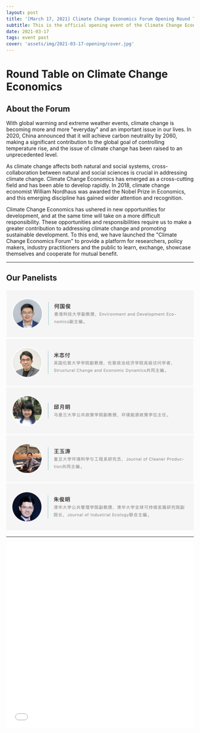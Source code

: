 ```yaml
---
layout: post
title: '[March 17, 2021] Climate Change Economics Forum Opening Round Table'
subtitle: This is the official opening event of the Climate Change Economics Forum
date: 2021-03-17
tags: event past
cover: 'assets/img/2021-03-17-opening/cover.jpg'
---
```


# Round Table on Climate Change Economics

## About the Forum

With global warming and extreme weather events, climate change is becoming more and more "everyday" and an important issue in our lives.
In 2020, China announced that it will achieve carbon neutrality by 2060, making a significant contribution to the global goal of controlling temperature rise, and the issue of climate change has been raised to an unprecedented level.

As climate change affects both natural and social systems, cross-collaboration between natural and social sciences is crucial in addressing climate change. Climate Change Economics has emerged as a cross-cutting field and has been able to develop rapidly. In 2018, climate change economist William Nordhaus was awarded the Nobel Prize in Economics, and this emerging discipline has gained wider attention and recognition.

Climate Change Economics has ushered in new opportunities for development, and at the same time will take on a more difficult responsibility. These opportunities and responsibilities require us to make a greater contribution to addressing climate change and promoting sustainable development. To this end, we have launched the "Climate Change Economics Forum" to provide a platform for researchers, policy makers, industry practitioners and the public to learn, exchange, showcase themselves and cooperate for mutual benefit.

----------

## Our Panelists

![Guojun He](/assets/img/2021-03-17-opening/heguojun.png)
![Zhifu Mi](/assets/img/2021-03-17-opening/mizhifu.png)
![Yueming Qiu](/assets/img/2021-03-17-opening/qiuyueming.png)
![Yutao Wang](/assets/img/2021-03-17-opening/wangyutao.png)
![Junming Zhu](/assets/img/2021-03-17-opening/zhujunming.png)

------------

<iframe style="width: 100%;height: 500px;" src="//player.bilibili.com/player.html?aid=587180059&bvid=BV1Kz4y127rj&cid=311680542&page=1" scrolling="no" border="0" frameborder="no" framespacing="0" allowfullscreen="true"> </iframe>